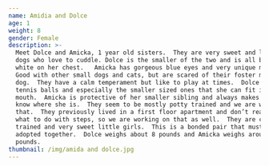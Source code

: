 ```yaml
---
name: Amidia and Dolce
age: 1
weight: 8
gender: Female
description: >-
  Meet Dolce and Amicka, 1 year old sisters.  They are very sweet and loving
  dogs who love to cuddle. Dolce is the smaller of the two and is all black with
  white on her chest.   Amicka has gorgeous blue eyes and very unique markings.
  Good with other small dogs and cats, but are scared of their foster mom’s big
  dog.  They have a calm temperament but like to play at times.  Dolce loves
  tennis balls and especially the smaller sized ones that she can fit in her
  mouth.  Amicka is protective of her smaller sibling and always makes sure to
  know where she is.  They seem to be mostly potty trained and we are working on
  that.  They previously lived in a first floor apartment and don’t really know
  what to do with steps, so we are working on that as well.  They are crate
  trained and very sweet little girls.  This is a bonded pair that must be
  adopted together.  Dolce weighs about 8 pounds and Amicka weighs around 9.5
  pounds.
thumbnail: /img/amida and dolce.jpg
---
```


